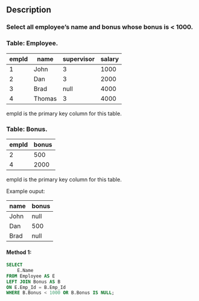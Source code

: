 ## Description

### Select all employee’s name and bonus whose bonus is < 1000.

### Table: Employee.

| empId | name   | supervisor | salary |
| ----- | ------ | ---------- | ------ |
| 1     | John   | 3          | 1000   |
| 2     | Dan    | 3          | 2000   |
| 3     | Brad   | null       | 4000   |
| 4     | Thomas | 3          | 4000   |

empId is the primary key column for this table.

### Table: Bonus.

| empId | bonus |
| ----- | ----- |
| 2     | 500   |
| 4     | 2000  |

empId is the primary key column for this table.

Example ouput:

| name | bonus |
| ---- | ----- |
| John | null  |
| Dan  | 500   |
| Brad | null  |

#### Method 1:

```sql
SELECT
    E.Name
FROM Employee AS E
LEFT JOIN Bonus AS B
ON E.Emp_Id = B.Emp_Id
WHERE B.Bonus < 1000 OR B.Bonus IS NULL;
```

